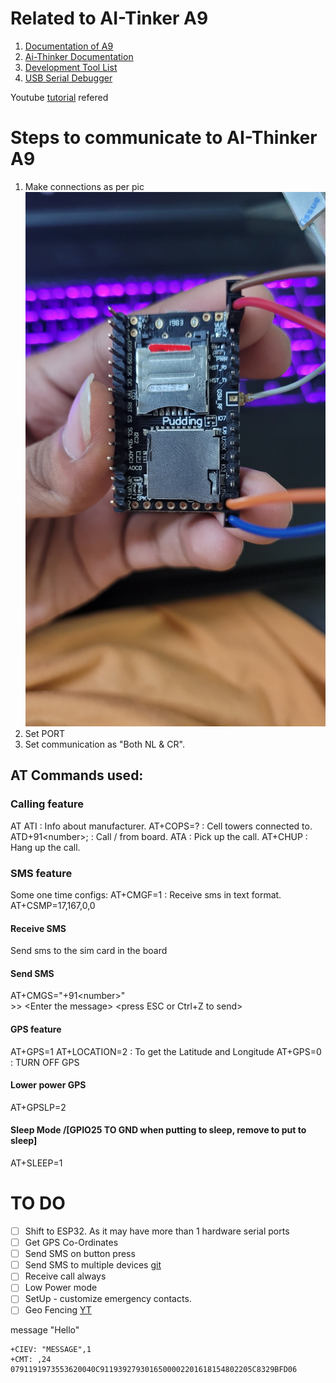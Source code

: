 # Related to AI-Tinker A9

1. [Documentation of A9](https://ai-thinker-open.github.io/GPRS_C_SDK_DOC/en/hardware/a9.html)
2. [Ai-Thinker Documentation](https://docs.ai-thinker.com/en/gprs)
3. [Development Tool List](https://docs.ai-thinker.com/en/%E5%BC%80%E5%8F%91%E5%B7%A5)
4. [USB Serial Debugger](https://docs.ai-thinker.com/en/%E5%BC%80%E5%8F%91%E5%B7%A5)

Youtube [tutorial](https://www.youtube.com/watch?v=Yi5dgZBiq7g) refered

# Steps to communicate to AI-Thinker A9

1. Make connections as per pic ![connections](https://github.com/himanshubhatia2910/StepSafe-WomenSafety/blob/master/Arduino/images/connections/connections.jpg)
2. Set PORT
3. Set communication as "Both NL & CR".

## AT Commands used:

### Calling feature

AT
ATI : Info about manufacturer.
AT+COPS=? : Cell towers connected to.
ATD+91\<number>; : Call /<number/> from board.
ATA : Pick up the call.
AT+CHUP : Hang up the call.

### SMS feature

Some one time configs:
AT+CMGF=1 : Receive sms in text format.
AT+CSMP=17,167,0,0

#### Receive SMS

Send sms to the sim card in the board

#### Send SMS

AT+CMGS="+91\<number>" <br>
\>> \<Enter the message>
\<press ESC or Ctrl+Z to send>

#### GPS feature

AT+GPS=1
AT+LOCATION=2 : To get the Latitude and Longitude
AT+GPS=0 : TURN OFF GPS

#### Lower power GPS

AT+GPSLP=2

#### Sleep Mode /[GPIO25 TO GND when putting to sleep, remove to put to sleep]

AT+SLEEP=1

# TO DO

-   [ ] Shift to ESP32. As it may have more than 1 hardware serial ports
-   [ ] Get GPS Co-Ordinates
-   [ ] Send SMS on button press
-   [ ] Send SMS to multiple devices [git](https://github.com/ahmadlogs/nodemcu/blob/main/sim800l-gps-reg-phone/sim800l-gps-reg-phone.ino)
-   [ ] Receive call always
-   [ ] Low Power mode
-   [ ] SetUp - customize emergency contacts.
-   [ ] Geo Fencing [YT](https://www.youtube.com/watch?v=mpeNx7yEh6w&list=PLZrkZsU6meXO1OAi0osYRJphg27jeUsc3&index=8)

message "Hello"

```
+CIEV: "MESSAGE",1
+CMT: ,24
0791191973553620040C9119392793016500002201618154802205C8329BFD06
```
